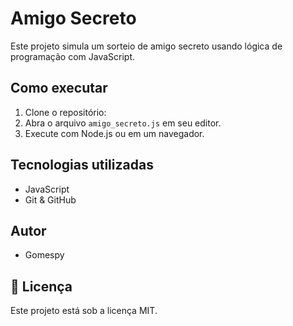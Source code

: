 # Amigo Secreto

Este projeto simula um sorteio de amigo secreto usando lógica de programação com JavaScript.

##  Como executar

1. Clone o repositório:
2. Abra o arquivo `amigo_secreto.js` em seu editor.
3. Execute com Node.js ou em um navegador.

##  Tecnologias utilizadas

- JavaScript
- Git & GitHub

## Autor

- Gomespy

## 📄 Licença

Este projeto está sob a licença MIT.
